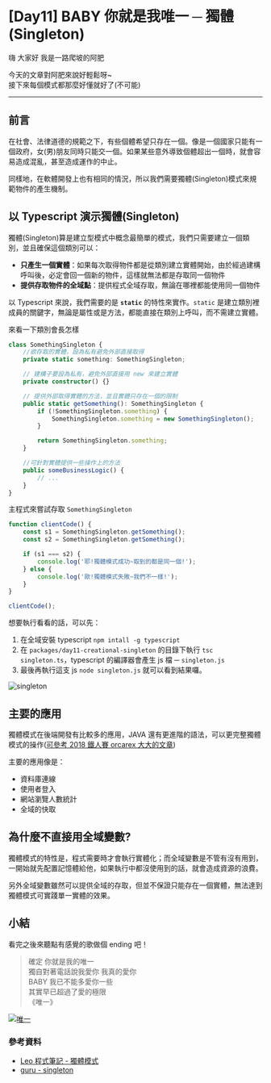 # [Day11] BABY 你就是我唯一 ─ 獨體(Singleton)

嗨 大家好 我是一路爬坡的阿肥

今天的文章對阿肥來說好輕鬆呀~  
接下來每個模式都那麼好懂就好了(不可能)

---

## 前言

在社會、法律道德的規範之下，有些個體希望只存在一個。像是一個國家只能有一個政府，女(男)朋友同時只能交一個。如果某些意外導致個體超出一個時，就會容易造成混亂，甚至造成運作的中止。

同樣地，在軟體開發上也有相同的情況，所以我們需要獨體(Singleton)模式來規範物件的產生機制。

## 以 Typescript 演示獨體(Singleton)

獨體(Singleton)算是建立型模式中概念最簡單的模式，我們只需要建立一個類別，並且確保這個類別可以：

-   **只產生一個實體**：如果每次取得物件都是從類別建立實體開始，由於經過建構呼叫後，必定會回一個新的物件，這樣就無法都是存取同一個物件
-   **提供存取物件的全域點**：提供程式全域存取，無論在哪裡都能使用同一個物件

以 Typescript 來說，我們需要的是 **`static`** 的特性來實作。`static` 是建立類別裡成員的關鍵字，無論是屬性或是方法，都能直接在類別上呼叫，而不需建立實體。

來看一下類別會長怎樣

```typescript
class SomethingSingleton {
    //欲存取的實體，設為私有避免外部直接取得
    private static something: SomethingSingleton;

    // 建構子要設為私有，避免外部直接用 new 來建立實體
    private constructor() {}

    // 提供外部取得實體的方法，並且實體只存在一個的限制
    public static getSomething(): SomethingSingleton {
        if (!SomethingSingleton.something) {
            SomethingSingleton.something = new SomethingSingleton();
        }

        return SomethingSingleton.something;
    }

    //可針對實體提供一些操作上的方法
    public someBusinessLogic() {
        // ...
    }
}
```

主程式來嘗試存取 `SomethingSingleton`

```typescript
function clientCode() {
    const s1 = SomethingSingleton.getSomething();
    const s2 = SomethingSingleton.getSomething();

    if (s1 === s2) {
        console.log('耶!獨體模式成功~取到的都是同一個!');
    } else {
        console.log('歐!獨體模式失敗~我們不一樣!');
    }
}

clientCode();
```

想要執行看看的話，可以先：

1. 在全域安裝 typescript `npm intall -g typescript`
2. 在 `packages/day11-creational-singleton` 的目錄下執行 `tsc singleton.ts`，typescript 的編譯器會產生 js 檔 ─ `singleton.js`
3. 最後再執行這支 js `node singleton.js` 就可以看到結果囉。

![singleton](https://i.imgur.com/bbjLZYq.png)

## 主要的應用

獨體模式在後端開發有比較多的應用，JAVA 還有更進階的語法，可以更完整獨體模式的操作([可參考 2018 鐵人賽 orcarex 大大的文章](https://ithelp.ithome.com.tw/articles/10203092))

主要的應用像是：

-   資料庫連線
-   使用者登入
-   網站瀏覽人數統計
-   全域的快取

## 為什麼不直接用全域變數?

獨體模式的特性是，程式需要時才會執行實體化；而全域變數是不管有沒有用到，一開始就先配置記憶體給他，如果執行中都沒使用到的話，就會造成資源的浪費。

另外全域變數雖然可以提供全域的存取，但並不保證只能存在一個實體，無法達到獨體模式可實踐單一實體的效果。

## 小結

看完之後來聽點有感覺的歌做個 ending 吧！

> 確定 你就是我的唯一  
> 獨自對著電話說我愛你 我真的愛你  
> BABY 我已不能多愛你一些  
> 其實早已超過了愛的極限  
> 《唯一》

[![唯一](https://img.youtube.com/vi/P7Qv4AV_StM/0.jpg)](http://www.youtube.com/watch?v=P7Qv4AV_StM '唯一')

### 參考資料

-   [Leo 程式筆記 - 獨體模式](https://dotblogs.com.tw/leo_codespace/2017/06/03/204504)
-   [guru - singleton](https://refactoring.guru/design-patterns/singleton)
